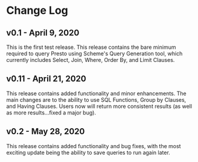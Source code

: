 # Change Log

## v0.1 - April 9, 2020

This is the first test release. This release contains the bare minimum required to query Presto using Scheme's Query Generation tool, which currently includes Select, Join, Where, Order By, and Limit Clauses.

## v0.11 - April 21, 2020

This release contains added functionality and minor enhancements. The main changes are to the ability to use SQL Functions, Group by Clauses, and Having Clauses. Users now will return more consistent results (as well as more results...fixed a major bug).

## v0.2 - May 28, 2020

This release contains added functionality and bug fixes, with the most exciting update being the ability to save queries to run again later.
